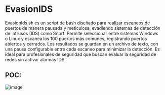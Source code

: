 # EvasionIDS

EvasionIds.sh es un script de bash diseñado para realizar escaneos de puertos de manera pausada y meticulosa, evadiendo sistemas de detección de intrusos (IDS) como Snort. Permite seleccionar entre sistemas Windows o Linux y escanea los 100 puertos más comunes, registrando puertos abiertos y cerrados. Los resultados se guardan en un archivo de texto, con una pausa configurable entre cada escaneo para minimizar la detección. Es ideal para profesionales de seguridad que buscan evaluar la seguridad de redes sin activar alarmas IDS.

## POC:

![image](https://github.com/M4nuTCP/EvasionIDS/assets/96147300/9c7995e7-950b-47fa-a53d-82f319fd10f0)
